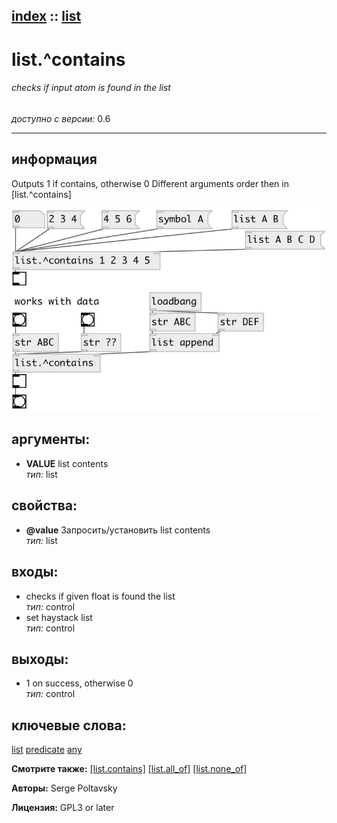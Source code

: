[index](index.html) :: [list](category_list.html)
---

# list.^contains

###### checks if input atom is found in the list

*доступно с версии:* 0.6

---


## информация
Outputs 1 if contains, otherwise 0 Different arguments order then in [list.^contains]


[![example](../examples/img/list.%5Econtains.jpg)](../examples/pd/list.%5Econtains.pd)



## аргументы:

* **VALUE**
list contents<br>
_тип:_ list<br>





## свойства:

* **@value** 
Запросить/установить list contents<br>
_тип:_ list<br>



## входы:

* checks if given float is found the list<br>
_тип:_ control
* set haystack list<br>
_тип:_ control



## выходы:

* 1 on success, otherwise 0<br>
_тип:_ control



## ключевые слова:

[list](keywords/list.html)
[predicate](keywords/predicate.html)
[any](keywords/any.html)



**Смотрите также:**
[\[list.contains\]](list.contains.html)
[\[list.all_of\]](list.all_of.html)
[\[list.none_of\]](list.none_of.html)




**Авторы:** Serge Poltavsky




**Лицензия:** GPL3 or later





